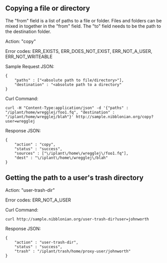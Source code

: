 Copying a file or directory
---------------------------
The "from" field is a list of paths to a file or folder. Files and folders can be mixed in together in the "from" field. The "to" field needs to be the path to the destination folder.

Action: "copy"

Error codes: ERR_EXISTS, ERR_DOES_NOT_EXIST, ERR_NOT_A_USER, ERR_NOT_WRITEABLE

Sample Request JSON:

    {
        "paths" : ["<absolute path to file/directory>"],
        "destination" : "<absolute path to a directory"
    }

Curl Command:

    curl -H "Content-Type:application/json" -d '{"paths" : "/iplant/home/wregglej/foo1.fq", "destination" : "/iplant/home/wregglej/blah"}' http://sample.nibblonian.org/copy?user=wregglej

Response JSON:

    {
        "action" : "copy",
        "status" : "success",
        "sources" : ["\/iplant\/home\/wregglej\/foo1.fq"],
        "dest" : "\/iplant\/home\/wregglej\/blah"
    }

Getting the path to a user's trash directory
--------------------------------------------
Action: "user-trash-dir"

Error codes: ERR_NOT_A_USER

Curl Command:

    curl http://sample.nibblonian.org/user-trash-dir?user=johnworth

Response JSON:

    {
        "action" : "user-trash-dir",
        "status" : "success",
        "trash" : "/iplant/trash/home/proxy-user/johnworth"
    }

